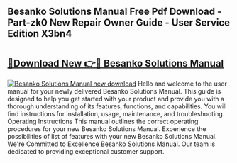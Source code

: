 ## Besanko Solutions Manual Free Pdf Download - Part-zk0 New Repair Owner Guide - User Service Edition X3bn4

# <h2><a href="http://bc63780.oget.top/?id=Besanko+Solutions+Manual">🔗Download New 👉🔴 Besanko Solutions Manual</a></h2>

[![Besanko Solutions Manual new download](https://i.imgur.com/5g1atiW.png)](http://bc63780.oget.top/?id=Besanko+Solutions+Manual)
Hello and welcome to the user manual for your newly delivered Besanko Solutions Manual. This guide is designed to help you get started with your product and provide you with a thorough understanding of its features, functions, and capabilities. You will find instructions for installation, usage, maintenance, and troubleshooting. Operating Instructions This manual outlines the correct operating procedures for your new Besanko Solutions Manual. Experience the possibilities of list of features with your new Besanko Solutions Manual. We're Committed to Excellence Besanko Solutions Manual. Our team is dedicated to providing exceptional customer support.
